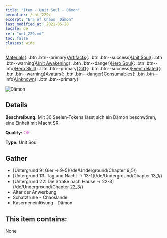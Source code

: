 ```yaml
---
title: "Item - Unit Soul - Dämon"
permalink: /unt_229/
excerpt: "Era of Chaos  Dämon"
last_modified_at: 2021-05-28
locale: de
ref: "unt_229.md"
toc: false
classes: wide
---
```

 [Materials](/ItemsDE/){: .btn .btn--primary}[Artifacts](/ItemsDE/Artifacts/){: .btn .btn--success}[Unit Soul](/ItemsDE/UnitSoul/){: .btn .btn--warning}[Unit Awakening](/ItemsDE/UnitAwakening/){: .btn .btn--danger}[Hero Soul](/ItemsDE/HeroSoul/){: .btn .btn--info}[Hero Skill](/ItemsDE/HeroSkill/){: .btn .btn--primary}[Gift](/ItemsDE/Gift/){: .btn .btn--success}[Event related](/ItemsDE/Events/){: .btn .btn--warning}[Avatars](/ItemsDE/Avatars/){: .btn .btn--danger}[Consumables](/ItemsDE/Consumables/){: .btn .btn--info}[Unknown](/ItemsDE/Unknown/){: .btn .btn--primary}

 ![Dämon](/images/u/ti_changjiaoemo.jpg)

## Details
 **Beschreibung:** Mit 30 Seelen-Tokens lässt sich ein Dämon beschwören, eine Einheit mit Macht SR.

 **Quality:** <span style="color: #DA70D6">OK</span>

 **Type:** Unit Soul

## Gather

*    [Untergrund 9: Gier -> 9-5](/de/Underground/Chapter 9_5/) 
*    [Untergrund 13: Tag und Nacht -> 13-1](/de/Underground/Chapter 13_1/) 
*    [Untergrund 22: Die Straße nach Hause -> 22-3](/de/Underground/Chapter 22_3/) 
*    Altar der Anwerbung 
*    Schatztruhe - Chaoslande 
*    Kaserneneinlösung - Dämon 

## This item contains:

  None

